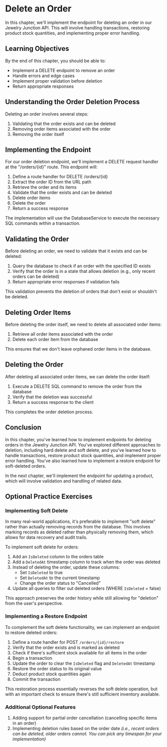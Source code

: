 # Delete an Order

In this chapter, we'll implement the endpoint for deleting an order in our Jewelry Junction API. This will involve handling transactions, restoring product stock quantities, and implementing proper error handling.

## Learning Objectives

By the end of this chapter, you should be able to:
- Implement a DELETE endpoint to remove an order
- Handle errors and edge cases
- Implement proper validation before deletion
- Return appropriate responses

## Understanding the Order Deletion Process

Deleting an order involves several steps:
1. Validating that the order exists and can be deleted
2. Removing order items associated with the order
3. Removing the order itself

## Implementing the Endpoint

For our order deletion endpoint, we'll implement a DELETE request handler at the "/orders/{id}" route. This endpoint will:

1. Define a route handler for DELETE /orders/{id}
2. Extract the order ID from the URL path
3. Retrieve the order and its items
4. Validate that the order exists and can be deleted
5. Delete order items
6. Delete the order
7. Return a success response

The implementation will use the DatabaseService to execute the necessary SQL commands within a transaction.

## Validating the Order

Before deleting an order, we need to validate that it exists and can be deleted:

1. Query the database to check if an order with the specified ID exists
2. Verify that the order is in a state that allows deletion (e.g., only recent orders can be deleted)
3. Return appropriate error responses if validation fails

This validation prevents the deletion of orders that don't exist or shouldn't be deleted.

## Deleting Order Items

Before deleting the order itself, we need to delete all associated order items:

1. Retrieve all order items associated with the order
2. Delete each order item from the database

This ensures that we don't leave orphaned order items in the database.

## Deleting the Order

After deleting all associated order items, we can delete the order itself:

1. Execute a DELETE SQL command to remove the order from the database
2. Verify that the deletion was successful
3. Return a success response to the client

This completes the order deletion process.

## Conclusion

In this chapter, you've learned how to implement endpoints for deleting orders in the Jewelry Junction API. You've explored different approaches to deletion, including hard delete and soft delete, and you've learned how to handle transactions, restore product stock quantities, and implement proper error handling. You've also learned how to implement a restore endpoint for soft-deleted orders.

In the next chapter, we'll implement the endpoint for updating a product, which will involve validation and handling of related data.

## Optional Practice Exercises

### Implementing Soft Delete

In many real-world applications, it's preferable to implement "soft delete" rather than actually removing records from the database. This involves marking records as deleted rather than physically removing them, which allows for data recovery and audit trails.

To implement soft delete for orders:

1. Add an `IsDeleted` column to the orders table
2. Add a `DeletedAt` timestamp column to track when the order was deleted
3. Instead of deleting the order, update these columns:
   - Set `IsDeleted` to true
   - Set `DeletedAt` to the current timestamp
   - Change the order status to "Cancelled"
4. Update all queries to filter out deleted orders (WHERE `IsDeleted` = false)

This approach preserves the order history while still allowing for "deletion" from the user's perspective.

### Implementing a Restore Endpoint

To complement the soft delete functionality, we can implement an endpoint to restore deleted orders:

1. Define a route handler for POST `/orders/{id}/restore`
2. Verify that the order exists and is marked as deleted
3. Check if there's sufficient stock available for all items in the order
4. Begin a transaction
5. Update the order to clear the `IsDeleted` flag and `DeletedAt` timestamp
6. Restore the order status to its original value
7. Deduct product stock quantities again
8. Commit the transaction

This restoration process essentially reverses the soft delete operation, but with an important check to ensure there's still sufficient inventory available.


### Additional Optional Features

1. Adding support for partial order cancellation (cancelling specific items in an order)
2. Implementing deletion rules based on the order date _(i.e., recent orders can be deleted, older orders cannot. You can pick any timespan for your implementation)_
